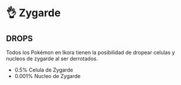 # 👌 Zygarde

## **DROPS**

Todos los Pokémon en Ikora tienen la posibilidad de dropear celulas y nucleos de zygarde al ser derrotados.

* 0.5% Celula de Zygarde
* 0.001% Nucleo de Zygarde
